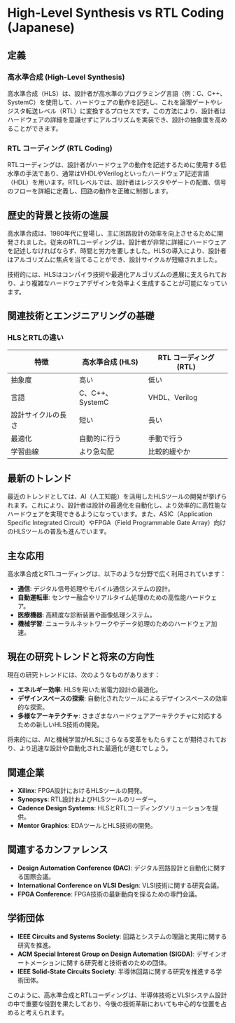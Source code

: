 # High-Level Synthesis vs RTL Coding (Japanese)

## 定義

### 高水準合成 (High-Level Synthesis)

高水準合成（HLS）は、設計者が高水準のプログラミング言語（例：C、C++、SystemC）を使用して、ハードウェアの動作を記述し、これを論理ゲートやレジスタ転送レベル（RTL）に変換するプロセスです。この方法により、設計者はハードウェアの詳細を意識せずにアルゴリズムを実装でき、設計の抽象度を高めることができます。

### RTL コーディング (RTL Coding)

RTLコーディングは、設計者がハードウェアの動作を記述するために使用する低水準の手法であり、通常はVHDLやVerilogといったハードウェア記述言語（HDL）を用います。RTLレベルでは、設計者はレジスタやゲートの配置、信号のフローを詳細に定義し、回路の動作を正確に制御します。

## 歴史的背景と技術の進展

高水準合成は、1980年代に登場し、主に回路設計の効率を向上させるために開発されました。従来のRTLコーディングは、設計者が非常に詳細にハードウェアを記述しなければならず、時間と労力を要しました。HLSの導入により、設計者はアルゴリズムに焦点を当てることができ、設計サイクルが短縮されました。

技術的には、HLSはコンパイラ技術や最適化アルゴリズムの進展に支えられており、より複雑なハードウェアデザインを効率よく生成することが可能になっています。

## 関連技術とエンジニアリングの基礎

### HLSとRTLの違い

| 特徴               | 高水準合成 (HLS)                         | RTL コーディング (RTL)                |
|-------------------|----------------------------------------|---------------------------------------|
| 抽象度            | 高い                                   | 低い                                   |
| 言語              | C、C++、SystemC                        | VHDL、Verilog                         |
| 設計サイクルの長さ | 短い                                   | 長い                                   |
| 最適化            | 自動的に行う                          | 手動で行う                            |
| 学習曲線          | より急勾配                             | 比較的緩やか                          |

## 最新のトレンド

最近のトレンドとしては、AI（人工知能）を活用したHLSツールの開発が挙げられます。これにより、設計者は設計の最適化を自動化し、より効率的に高性能なハードウェアを実現できるようになっています。また、ASIC（Application Specific Integrated Circuit）やFPGA（Field Programmable Gate Array）向けのHLSツールの普及も進んでいます。

## 主な応用

高水準合成とRTLコーディングは、以下のような分野で広く利用されています：

- **通信**: デジタル信号処理やモバイル通信システムの設計。
- **自動運転車**: センサー融合やリアルタイム処理のための高性能ハードウェア。
- **医療機器**: 高精度な診断装置や画像処理システム。
- **機械学習**: ニューラルネットワークやデータ処理のためのハードウェア加速。

## 現在の研究トレンドと将来の方向性

現在の研究トレンドには、次のようなものがあります：

- **エネルギー効率**: HLSを用いた省電力設計の最適化。
- **デザインスペースの探索**: 自動化されたツールによるデザインスペースの効率的な探索。
- **多様なアーキテクチャ**: さまざまなハードウェアアーキテクチャに対応するための新しいHLS技術の開発。

将来的には、AIと機械学習がHLSにさらなる変革をもたらすことが期待されており、より迅速な設計や自動化された最適化が進むでしょう。

## 関連企業

- **Xilinx**: FPGA設計におけるHLSツールの開発。
- **Synopsys**: RTL設計およびHLSツールのリーダー。
- **Cadence Design Systems**: HLSとRTLコーディングソリューションを提供。
- **Mentor Graphics**: EDAツールとHLS技術の開発。

## 関連するカンファレンス

- **Design Automation Conference (DAC)**: デジタル回路設計と自動化に関する国際会議。
- **International Conference on VLSI Design**: VLSI技術に関する研究会議。
- **FPGA Conference**: FPGA技術の最新動向を探るための専門会議。

## 学術団体

- **IEEE Circuits and Systems Society**: 回路とシステムの理論と実用に関する研究を推進。
- **ACM Special Interest Group on Design Automation (SIGDA)**: デザインオートメーションに関する研究者と技術者のための団体。
- **IEEE Solid-State Circuits Society**: 半導体回路に関する研究を推進する学術団体。

このように、高水準合成とRTLコーディングは、半導体技術とVLSIシステム設計の中で重要な役割を果たしており、今後の技術革新においても中心的な位置を占めると考えられます。